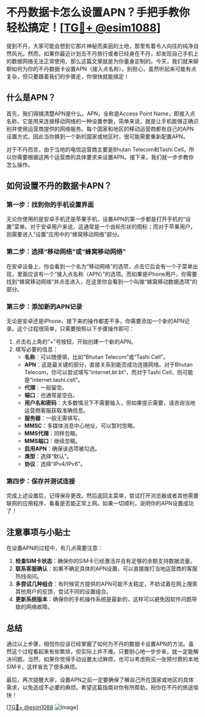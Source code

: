 # 不丹数据卡怎么设置APN？手把手教你轻松搞定！[[TG💪+ @esim1088](https://t.me/s/esim1088)]

提到不丹，大家可能会想到它那片神秘而美丽的土地，那里有着令人向往的纯净自然风光。然而，如果你最近计划去不丹旅行或者已经身在不丹，却发现自己手机上的数据网络无法正常使用，那么这篇文章就是为你量身定制的。今天，我们就来聊聊如何为你的不丹数据卡设置APN（接入点名称）。别担心，虽然听起来可能有点复杂，但只要跟着我们的步骤走，你很快就能搞定！

## 什么是APN？

首先，我们得搞清楚APN是什么。APN，全称是Access Point Name，即接入点名称。它是用来连接移动网络的一种设置参数，简单来说，就是让手机能够正确识别并使用运营商提供的网络服务。每个国家和地区的移动运营商都有自己的APN设置方式，因此当你换到一个新的国家或地区时，很可能需要重新配置APN。

对于不丹而言，由于当地的电信运营商主要是Bhutan Telecom和Tashi Cell，所以你需要根据这两个运营商的具体要求来设置APN。接下来，我们就一步步教你怎么操作。

## 如何设置不丹的数据卡APN？

### 第一步：找到你的手机设置界面

无论你使用的是安卓手机还是苹果手机，设置APN的第一步都是打开手机的“设置”菜单。对于安卓用户来说，这通常是一个齿轮形状的图标；而对于苹果用户，则需要进入“设置”应用中的“蜂窝移动网络”部分。

### 第二步：选择“移动网络”或“蜂窝移动网络”

在安卓设备上，你会看到一个名为“移动网络”的选项，点击它后会有一个子菜单出现，里面应该有一个“接入点名称（APN）”的选项。而如果是iPhone用户，你需要找到“蜂窝移动网络”并点击进入，在这里你会看到一个叫做“蜂窝移动数据选项”的部分。

### 第三步：添加新的APN记录

无论是安卓还是iPhone，接下来的操作都差不多。你需要添加一个新的APN记录。这个过程很简单，只需要按照以下步骤操作即可：

1. 点击右上角的“+”号按钮，开始创建一个新的APN。
2. 填写必要的信息：
   - **名称**：可以随便填，比如“Bhutan Telecom”或“Tashi Cell”。
   - **APN**：这是最关键的部分，直接关系到能否成功连接网络。对于Bhutan Telecom，你可以尝试填写“internet.bt.bt”，而对于Tashi Cell，则可能是“internet.tashi.cell”。
   - **代理**：一般留空。
   - **端口**：也通常是空白。
   - **用户名和密码**：大多数情况下不需要输入，但如果提示需要，请咨询当地运营商客服获取准确信息。
   - **服务器**：一般无需填写。
   - **MMSC**：多媒体消息中心地址，可以暂时忽略。
   - **MMS代理**：同样忽略。
   - **MMS端口**：继续忽略。
   - **启用APN**：确保该选项被勾选。
   - **类型**：选择“默认”。
   - **协议**：选择“IPv4/IPv6”。

### 第四步：保存并测试连接

完成上述设置后，记得保存更改。然后返回主菜单，尝试打开浏览器或者其他需要联网的应用程序，看看是否能正常上网。如果一切顺利，说明你的APN设置成功了！

## 注意事项与小贴士

在设置APN的过程中，有几点需要注意：

1. **检查SIM卡状态**：确保你的SIM卡已经激活并且有足够的余额支持数据流量。
2. **联系客服确认**：如果不确定具体的APN设置，可以直接拨打当地运营商的客服热线询问。
3. **多尝试几种组合**：有时候官方提供的APN可能不太稳定，不妨试着在网上搜索其他用户的反馈，尝试不同的设置组合。
4. **更新系统版本**：确保你的手机操作系统是最新的，这样可以避免因软件问题导致的网络故障。

## 总结

通过以上步骤，相信你应该已经掌握了如何为不丹的数据卡设置APN的方法。虽然这个过程看起来有些繁琐，但实际上并不难。只要耐心地一步步来，就一定能解决问题。当然，如果你觉得手动设置太过麻烦，也可以考虑购买一张预付费的本地SIM卡，这样省去了很多麻烦。

最后，再次提醒大家，设置APN之前一定要确保了解自己所在国家或地区的具体需求，以免造成不必要的麻烦。希望这篇指南对你有所帮助，祝你在不丹的旅途愉快！

[[TG💪+ @esim1088](https://t.me/s/esim1088) ![Image](https://i.postimg.cc/4NQfJmqS/Snipaste-2025-05-13-00-14-12.png)]